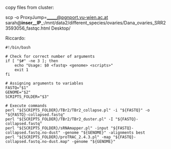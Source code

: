 copy files from cluster:

scp -o ProxyJump=_____@pgnport.vu-wien.ac.at sarah@__inser__IP___:/mnt/data2/different_species/ovaries/Dana_ovaries_SRR23593056_fastqc.html Desktop/


Riccardo:
```
#!/bin/bash

# Check for correct number of arguments
if [ "$#" -ne 3 ]; then
    echo "Usage: $0 <fastq> <genome> <scripts>"
    exit 1
fi

# Assigning arguments to variables
FASTQ="$1"
GENOME="$2"
SCRIPTS_FOLDER="$3"

# Execute commands
perl "${SCRIPTS_FOLDER}/TBr2/TBr2_collapse.pl" -i "${FASTQ}" -o "${FASTQ}-collapsed.fastq"
perl "${SCRIPTS_FOLDER}/TBr2/TBr2_duster.pl" -I "${FASTQ}-collapsed.fastq"
perl "${SCRIPTS_FOLDER}/sRNAmapper.pl" -input "${FASTQ}-collapsed.fastq.no-dust" -genome "${GENOME}" -alignments best
perl "${SCRIPTS_FOLDER}/proTRAC_2.4.3.pl" -map "${FASTQ}-collapsed.fastq.no-dust.map" -genome "${GENOME}"
```
